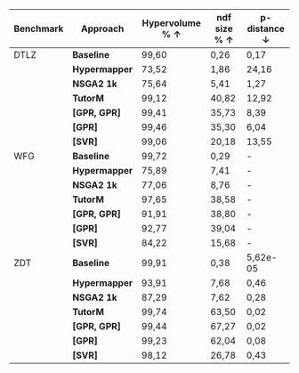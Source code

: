 | **Benchmark** 	| **Approach**    	| **Hypervolume %** ↑ 	| **ndf size** % ↑ 	| **p-distance** ↓ 	|
|-----------	|-------------	|-----------------	|--------------	|--------------	|
| DTLZ      	| **Baseline**   	| 99,60           	| 0,26         	| 0,17         	|
|         	| **Hypermapper** 	| 73,52           	| 1,86         	| 24,16        	|
|         	| **NSGA2 1k**    	| 75,64           	| 5,41         	| 1,27         	|
|         	| **TutorM**      	| 99,12           	| 40,82        	| 12,92        	|
|         	| **[GPR, GPR]**  	| 99,41           	| 35,73        	| 8,39         	|
|         	| **[GPR]**       	| 99,46           	| 35,30        	| 6,04         	|
|         	| **[SVR]**       	| 99,06           	| 20,18        	| 13,55        	|
| WFG       	| **Baseline**   	| 99,72           	| 0,29         	| -            	|
|          	| **Hypermapper** 	| 75,89           	| 7,41         	| -            	|
|          	| **NSGA2 1k**    	| 77,06           	| 8,76         	| -            	|
|          	| **TutorM**      	| 97,65           	| 38,58        	| -            	|
|          	| **[GPR, GPR]**  	| 91,91           	| 38,80        	| -            	|
|          	| **[GPR]**       	| 92,77           	| 39,04        	| -            	|
|          	| **[SVR]**       	| 84,22           	| 15,68        	| -            	|
| ZDT       	| **Baseline**   	| 99,91           	| 0,38         	| 5,62e-05     	|
|          	| **Hypermapper** 	| 93,91           	| 7,68         	| 0,46         	|
|          	| **NSGA2 1k**    	| 87,29           	| 7,62         	| 0,28         	|
|          	| **TutorM**      	| 99,74           	| 63,50        	| 0,02         	|
|          	| **[GPR, GPR]**  	| 99,44           	| 67,27        	| 0,02         	|
|          	| **[GPR]**       	| 99,23           	| 62,04        	| 0,08         	|
|          	| **[SVR]**       	| 98,12           	| 26,78        	| 0,43         	|